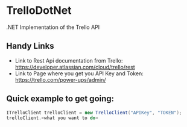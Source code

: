 # TrelloDotNet
.NET Implementation of the Trello API

## Handy Links
- Link to Rest Api documentation from Trello: https://developer.atlassian.com/cloud/trello/rest
- Link to Page where you get you API Key and Token: https://trello.com/power-ups/admin/

## Quick example to get going:

```cs
ITrelloClient trelloClient = new TrelloClient("APIKey", "TOKEN");
trelloClient.<what you want to do>
```